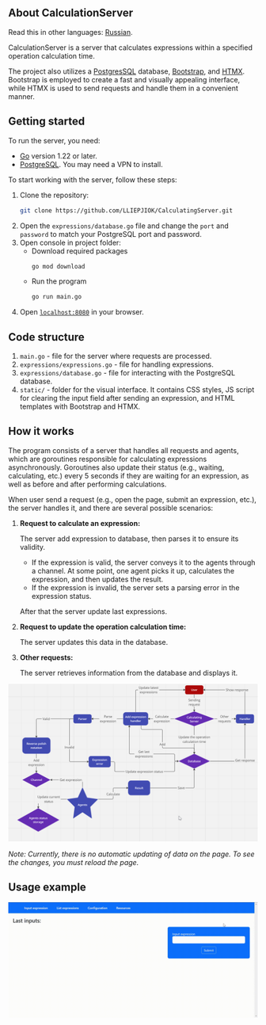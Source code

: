 ## About CalculationServer

Read this in other languages: [Russian](https://github.com/LLIEPJIOK/CalculatingServer/blob/master/README.ru.md).

CalculationServer is a server that calculates expressions within a specified operation calculation time.

The project also utilizes a [PostgresSQL](https://www.postgresql.org) database, [Bootstrap](https://getbootstrap.com), and [HTMX](https://htmx.org). Bootstrap is employed to create a fast and visually appealing interface, while HTMX is used to send requests and handle them in a convenient manner.

## Getting started
To run the server, you need:
- [Go](https://golang.org/dl) version 1.22 or later.
- [PostgreSQL](https://postgresql.org/download). You may need a VPN to install.

To start working with the server, follow these steps:
1. Clone the repository:
   ```bash
   git clone https://github.com/LLIEPJIOK/CalculatingServer.git
   ```
2. Open the `expressions/database.go` file and change the `port` and `password` to match your PostgreSQL port and password.
3. Open console in project folder:
   - Download required packages
      ```bash
      go mod download
      ```
   - Run the program
      ```bash
      go run main.go
      ```
4. Open [`localhost:8080`](http://localhost:8080) in your browser.

## Code structure
1. `main.go` - file for the server where requests are processed.
2. `expressions/expressions.go` - file for handling expressions.
3. `expressions/database.go` - file for interacting with the PostgreSQL database.
4. `static/` - folder for the visual interface. It contains CSS styles, JS script for clearing the input field after sending an expression, and HTML templates with Bootstrap and HTMX.

## How it works
The program consists of a server that handles all requests and agents, which are goroutines responsible for calculating expressions asynchronously. Goroutines also update their status (e.g., waiting, calculating, etc.) every 5 seconds if they are waiting for an expression, as well as before and after performing calculations.

When user send a request (e.g., open the page, submit an expression, etc.), the server handles it, and there are several possible scenarios:

1. **Request to calculate an expression:**
   
   The server add expression to database, then parses it to ensure its validity.
   - If the expression is valid, the server conveys it to the agents through a channel. At some point, one agent picks it up, calculates the expression, and then updates the result.
   - If the expression is invalid, the server sets a parsing error in the expression status.
   
   After that the server update last expressions.

2. **Request to update the operation calculation time:**

   The server updates this data in the database.

3. **Other requests:**

   The server retrieves information from the database and displays it.

![Working scheme](https://github.com/LLIEPJIOK/CalculatingServer/blob/master/images/WorkingScheme.png)

*Note: Currently, there is no automatic updating of data on the page. To see the changes, you must reload the page.*

## Usage example
![Usage example](https://github.com/LLIEPJIOK/CalculatingServer/blob/master/images/ServerUsage.gif)
